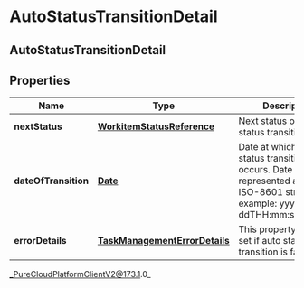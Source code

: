 # AutoStatusTransitionDetail

## AutoStatusTransitionDetail

## Properties

|Name | Type | Description | Notes|
|------------ | ------------- | ------------- | -------------|
| **nextStatus** | [**WorkitemStatusReference**](WorkitemStatusReference) | Next status of auto status transition. | [optional] |
| **dateOfTransition** | [**Date**](Date) | Date at which auto status transition occurs. Date time is represented as an ISO-8601 string. For example: yyyy-MM-ddTHH:mm:ss[.mmm]Z | [optional] |
| **errorDetails** | [**TaskManagementErrorDetails**](TaskManagementErrorDetails) | This property will be set if auto status transition is failed. | [optional] |



_PureCloudPlatformClientV2@173.1.0_
